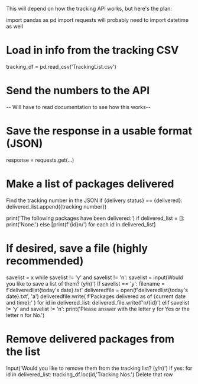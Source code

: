 This will depend on how the tracking API works, but here's the plan:

import pandas as pd
import requests
will probably need to import datetime as well

# Load in info from the tracking CSV

tracking_df = pd.read_csv('TrackingList.csv')

# Send the numbers to the API

-- Will have to read documentation to see how this works--

# Save the response in a usable format (JSON)

response = requests.get(...)

# Make a list of packages delivered

Find the tracking number in the JSON
if {delivery status} == {delivered}:
    delivered_list.append({tracking number})

print('The following packages have been delivered:')
if delivered_list = []:
    print('None.')
else
    [print(f'{id}n/') for each id in delivered_list]

# If desired, save a file (highly recommended)

savelist = x
while savelist != 'y' and savelist != 'n':
    savelist = input(Would you like to save a list of them? (y/n)')
    If savelist == 'y':
        filename = f'deliveredlist{today's date}.txt'
        deliveredfile = open(f'deliveredlist{today's date}.txt', 'a')
        deliveredfile.write(
            f'Packages delivered as of {current date and time}:'
        )
        for id in delivered_list:
            delivered_file.write(f'n/{id}')
    elif savelist != 'y' and savelist != 'n':
        print('Please answer with the letter y for Yes or the letter n for No.')

# Remove delivered packages from the list

Input('Would you like to remove them from the tracking list? (y/n)')
If yes:
    for id in delivered_list:
        tracking_df.loc(id,'Tracking Nos.')
        Delete that row
